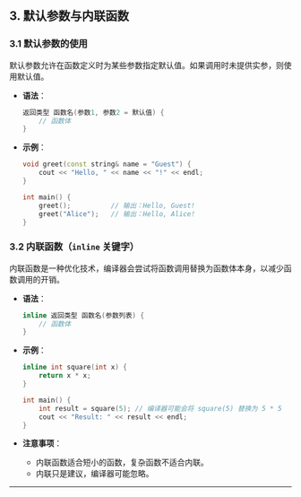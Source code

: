 ## **3. 默认参数与内联函数**

### **3.1 默认参数的使用**

默认参数允许在函数定义时为某些参数指定默认值。如果调用时未提供实参，则使用默认值。

- **语法**：

  ```cpp
  返回类型 函数名(参数1, 参数2 = 默认值) {
      // 函数体
  }
  ```

- **示例**：

  ```cpp
  void greet(const string& name = "Guest") {
      cout << "Hello, " << name << "!" << endl;
  }

  int main() {
      greet();          // 输出：Hello, Guest!
      greet("Alice");   // 输出：Hello, Alice!
  }
  ```

### **3.2 内联函数（`inline` 关键字）**

内联函数是一种优化技术，编译器会尝试将函数调用替换为函数体本身，以减少函数调用的开销。

- **语法**：

  ```cpp
  inline 返回类型 函数名(参数列表) {
      // 函数体
  }
  ```

- **示例**：

  ```cpp
  inline int square(int x) {
      return x * x;
  }

  int main() {
      int result = square(5); // 编译器可能会将 square(5) 替换为 5 * 5
      cout << "Result: " << result << endl;
  }
  ```

- **注意事项**：
  - 内联函数适合短小的函数，复杂函数不适合内联。
  - 内联只是建议，编译器可能忽略。

---